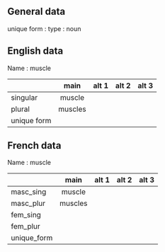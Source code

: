 ## General data

unique form :
type : noun

## English data

Name : muscle

|             |  main   | alt 1 | alt 2 | alt 3 |
| :---------- | :-----: | :---: | :---: | ----- |
| singular    | muscle  |       |       |       |
| plural      | muscles |       |       |       |
| unique form |         |       |       |       |

## French data

Name : muscle

|             |  main   | alt 1 | alt 2 | alt 3 |
| :---------- | :-----: | :---: | :---: | :---: |
| masc_sing   | muscle  |       |       |       |
| masc_plur   | muscles |       |       |       |
| fem_sing    |         |       |       |       |
| fem_plur    |         |       |       |       |
| unique_form |         |       |       |       |


